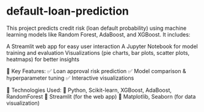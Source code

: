 # default-loan-prediction
This project predicts credit risk (loan default probability) using machine learning models like Random Forest, AdaBoost, and XGBoost. It includes:

A Streamlit web app for easy user interaction
A Jupyter Notebook for model training and evaluation
Visualizations (pie charts, bar plots, scatter plots, heatmaps) for better insights


📌 Key Features:
✅ Loan approval risk prediction
✅ Model comparison & hyperparameter tuning
✅ Interactive visualizations



📌 Technologies Used:
🔹 Python, Scikit-learn, XGBoost, AdaBoost, RandomForest
🔹 Streamlit (for the web app)
🔹 Matplotlib, Seaborn (for data visualization)
